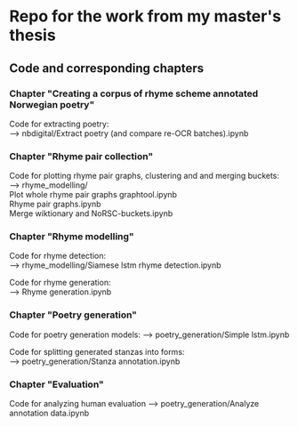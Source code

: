 # Repo for the work from my master's thesis

## Code and corresponding chapters
### Chapter "Creating a corpus of rhyme scheme annotated Norwegian poetry" 
Code for extracting poetry:  
--> nbdigital/Extract poetry (and compare re-OCR batches).ipynb

### Chapter "Rhyme pair collection"
Code for plotting rhyme pair graphs, clustering and and merging buckets:  
--> rhyme_modelling/  
    Plot whole rhyme pair graphs graphtool.ipynb  
    Rhyme pair graphs.ipynb  
    Merge wiktionary and NoRSC-buckets.ipynb  
    
    
### Chapter "Rhyme modelling"
Code for rhyme detection:  
--> rhyme_modelling/Siamese lstm rhyme detection.ipynb

Code for rhyme generation:  
--> Rhyme generation.ipynb

### Chapter "Poetry generation"
Code for poetry generation models:
--> poetry_generation/Simple lstm.ipynb

Code for splitting generated stanzas into forms:  
--> poetry_generation/Stanza annotation.ipynb

### Chapter "Evaluation"
Code for analyzing human evaluation
--> poetry_generation/Analyze annotation data.ipynb
